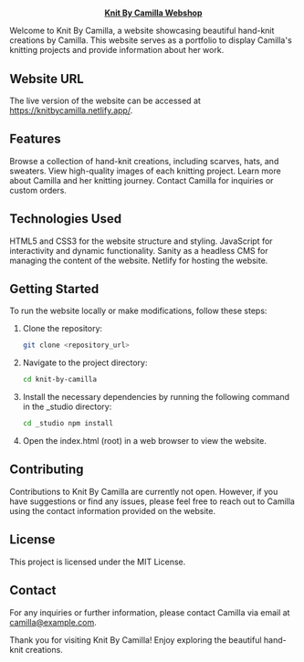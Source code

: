 # 
<p align="center">
  <u><strong>Knit By Camilla Webshop</strong></u>
</p>

Welcome to Knit By Camilla, a website showcasing beautiful hand-knit creations by Camilla. This website serves as a portfolio to display Camilla's knitting projects and provide information about her work.

## Website URL
The live version of the website can be accessed at https://knitbycamilla.netlify.app/.

## Features
Browse a collection of hand-knit creations, including scarves, hats, and sweaters.
View high-quality images of each knitting project.
Learn more about Camilla and her knitting journey.
Contact Camilla for inquiries or custom orders.

## Technologies Used
HTML5 and CSS3 for the website structure and styling.
JavaScript for interactivity and dynamic functionality.
Sanity as a headless CMS for managing the content of the website.
Netlify for hosting the website.

## Getting Started

To run the website locally or make modifications, follow these steps:

1. Clone the repository:

   ```bash
   git clone <repository_url>

2. Navigate to the project directory:

	```bash
	cd knit-by-camilla

3. Install the necessary dependencies by running the following command in the _studio directory:

	```bash
	cd _studio npm install
	
4. Open the index.html (root) in a web browser to view the website.


## Contributing
Contributions to Knit By Camilla are currently not open. However, if you have suggestions or find any issues, please feel free to reach out to Camilla using the contact information provided on the website.

## License
This project is licensed under the MIT License.

## Contact
For any inquiries or further information, please contact Camilla via email at camilla@example.com.

Thank you for visiting Knit By Camilla! Enjoy exploring the beautiful hand-knit creations.